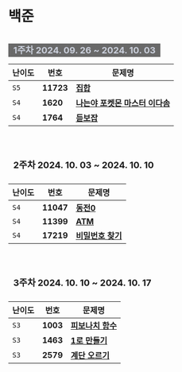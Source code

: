 # 백준
</br>

<span style="font-size: 18px; font-weight: bold; color: #CACFDB; background-color: #696969; padding: 3px 10px">
1주차 2024. 09. 26 ~ 2024. 10. 03
</span>

| 난이도 | 번호 | 문제명 |
|---|---|---|
| `S5`   | **11723** | [**집합**](https://www.acmicpc.net/problem/11723) |
| `S4` | **1620** | [**나는야 포켓몬 마스터 이다솜**](https://www.acmicpc.net/problem/1620) |
| `S4` | **1764** | [**듣보잡**](https://www.acmicpc.net/problem/1764) |

</br></br>

<div style="padding-bottom: 10px">
    <span style="font-size: 18px; font-weight: bold; padding: 3px 10px;">
    2주차 2024. 10. 03 ~ 2024. 10. 10
    </span>
</div>

| 난이도 | 번호 | 문제명 |
|---|---|---|
| `S4`   | **11047** | [**동전0**](https://www.acmicpc.net/problem/11047) |
| `S4` | **11399** | [**ATM**](https://www.acmicpc.net/problem/11399) |
| `S4` | **17219** | [**비밀번호 찾기**](https://www.acmicpc.net/problem/17219) |

</br></br>

<div style="padding-bottom: 10px">
    <span style="font-size: 18px; font-weight: bold; padding: 3px 10px;">
    3주차 2024. 10. 10 ~ 2024. 10. 17
    </span>
</div>

| 난이도 | 번호 | 문제명 |
|---|---|---|
| `S3`   | **1003** | [**피보나치 함수**](https://www.acmicpc.net/problem/1003) |
| `S3` | **1463** | [**1로 만들기**](https://www.acmicpc.net/problem/1463) |
| `S3` | **2579** | [**계단 오르기**](https://www.acmicpc.net/problem/2579) |
